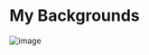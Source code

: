 # My Backgrounds
![image](https://github.com/user-attachments/assets/23e11ec6-4402-4a6f-bb14-f4b193c9cbc7)
